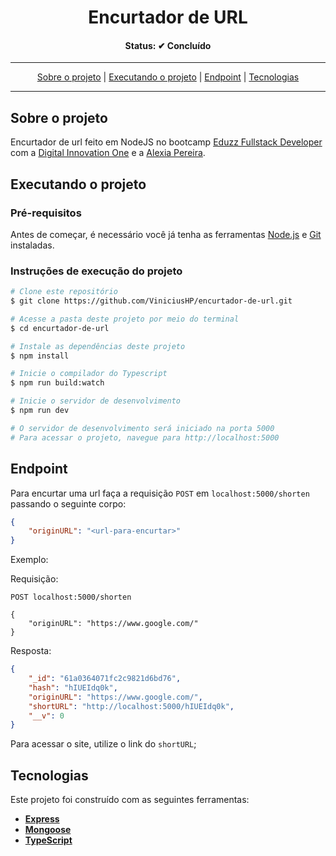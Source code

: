 <h1 align="center">
  Encurtador de URL
</h1>

<h4 align="center">Status: ✔ Concluído</h4>

---

<p align="center">
 <a href="#user-content-sobre-o-projeto">Sobre o projeto</a> |
 <a href="#user-content-executando-o-projeto">Executando o projeto</a> |
 <a href="#user-content-endpoint">Endpoint</a> |
 <a href="#user-content-tecnologias">Tecnologias</a>
</p>

---

## **Sobre o projeto**

Encurtador de url feito em NodeJS no bootcamp [Eduzz Fullstack Developer](https://digitalinnovation.one/bootcamps/eduzz-fullstack-developer) com a [Digital Innovation One](https://digitalinnovation.one/) e a [Alexia Pereira](https://www.linkedin.com/in/alexiapereira/).

## **Executando o projeto**

### Pré-requisitos
Antes de começar, é necessário você já tenha as ferramentas [Node.js](https://nodejs.org/en/) e [Git](https://git-scm.com/) instaladas.

### Instruções de execução do projeto
```bash
# Clone este repositório
$ git clone https://github.com/ViniciusHP/encurtador-de-url.git

# Acesse a pasta deste projeto por meio do terminal
$ cd encurtador-de-url

# Instale as dependências deste projeto
$ npm install

# Inicie o compilador do Typescript
$ npm run build:watch

# Inicie o servidor de desenvolvimento
$ npm run dev

# O servidor de desenvolvimento será iniciado na porta 5000
# Para acessar o projeto, navegue para http://localhost:5000
```

## **Endpoint**

Para encurtar uma url faça a requisição `POST` em `localhost:5000/shorten` passando o seguinte corpo:
```json
{
    "originURL": "<url-para-encurtar>"
}
```

Exemplo: 

Requisição:
```
POST localhost:5000/shorten

{
    "originURL": "https://www.google.com/"
}
```

Resposta:
```json
{
    "_id": "61a0364071fc2c9821d6bd76",
    "hash": "hIUEIdq0k",
    "originURL": "https://www.google.com/",
    "shortURL": "http://localhost:5000/hIUEIdq0k",
    "__v": 0
}
```

Para acessar o site, utilize o link do `shortURL`;

## **Tecnologias**

Este projeto foi construído com as seguintes ferramentas:

- **[Express](https://expressjs.com/pt-br/)**
- **[Mongoose](https://mongoosejs.com/)**
- **[TypeScript](https://www.typescriptlang.org/)**
